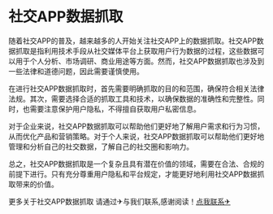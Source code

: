 # 社交APP数据抓取

随着社交APP的普及，越来越多的人开始关注社交APP上的数据抓取。社交APP数据抓取是指利用技术手段从社交媒体平台上获取用户行为数据的过程，这些数据可以用于个人分析、市场调研、商业用途等方面。然而，社交APP数据抓取也涉及到一些法律和道德问题，因此需要谨慎使用。

在进行社交APP数据抓取时，首先需要明确抓取的目的和范围，确保符合相关法律法规。其次，需要选择合适的抓取工具和技术，以确保数据的准确性和完整性。同时，也需要注意保护用户隐私，不得擅自获取用户私密信息。

对于企业来说，社交APP数据抓取可以帮助他们更好地了解用户需求和行为习惯，从而优化产品和营销策略。对于个人来说，社交APP数据抓取可以帮助他们更好地管理和分析自己的社交数据，了解自己的社交圈和影响力。

总之，社交APP数据抓取是一个复杂且具有潜在价值的领域，需要在合法、合规的前提下进行。只有充分尊重用户隐私和平台规定，才能更好地利用社交APP数据抓取带来的价值。

更多关于社交APP数据抓取 请通过✈与我们联系,感谢阅读！[点我联系✈](https://img.G208.com)